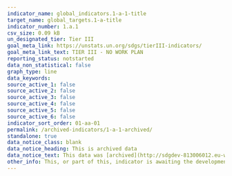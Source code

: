 ```yaml
---
indicator_name: global_indicators.1-a-1-title
target_name: global_targets.1-a-title
indicator_number: 1.a.1
csv_size: 0.09 kB
un_designated_tier: Tier III
goal_meta_link: https://unstats.un.org/sdgs/tierIII-indicators/
goal_meta_link_text: TIER III - NO WORK PLAN
reporting_status: notstarted
data_non_statistical: false
graph_type: line
data_keywords:  
source_active_1: false
source_active_2: false
source_active_3: false
source_active_4: false
source_active_5: false
source_active_6: false
indicator_sort_order: 01-aa-01
permalink: /archived-indicators/1-a-1-archived/
standalone: true
data_notice_class: blank
data_notice_heading: This is archived data
data_notice_text: This data was [archived](http://sdgdev-813006012.eu-west-1.elb.amazonaws.com/obsolete-indicators-custom2/archived-indicators/) as a result of the [IAEG-SDGs 2020 Comprehensive Review](https://unstats.un.org/sdgs/iaeg-sdgs/2020-comp-rev/). The indicator was deleted as a result of the review. 
other_info: This, or part of this, indicator is awaiting the development of internationally established methodology and standards (classified by the UN as tier 3). 
---
```

